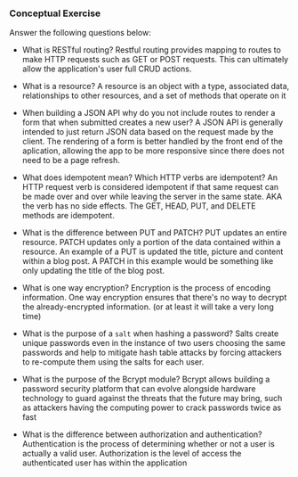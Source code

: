 ### Conceptual Exercise

Answer the following questions below:

- What is RESTful routing?
    Restful routing provides mapping to routes to make HTTP requests such as GET or POST requests. This can ultimately allow the application's user full CRUD actions.  

- What is a resource?
    A resource is an object with a type, associated data, relationships to other resources, and a set of methods that operate on it

- When building a JSON API why do you not include routes to render a form that when submitted creates a new user?
    A JSON API is generally intended to just return JSON data based on the request made by the client. The rendering of a form is better handled by the front end of the aplication, allowing the app to be more responsive since there does not need to be a page refresh.

- What does idempotent mean? Which HTTP verbs are idempotent?
    An HTTP request verb is considered idempotent if that same request can be made over and over while leaving the server in the same state. AKA the verb has no side effects. The GET, HEAD, PUT, and DELETE methods are idempotent.

- What is the difference between PUT and PATCH?
    PUT updates an entire resource. PATCH updates only a portion of the data contained within a resource. An example of a PUT is updated the title, picture and content within a blog post. A PATCH in this example would be something like only updating the title of the blog post.

- What is one way encryption?
    Encryption is the process of encoding information. One way encryption ensures that there's no way to decrypt the already-encrypted information. (or at least it will take a very long time)

- What is the purpose of a `salt` when hashing a password?
    Salts create unique passwords even in the instance of two users choosing the same passwords and help to mitigate hash table attacks by forcing attackers to re-compute them using the salts for each user.

- What is the purpose of the Bcrypt module?
    Bcrypt allows building a password security platform that can evolve alongside hardware technology to guard against the threats that the future may bring, such as attackers having the computing power to crack passwords twice as fast

- What is the difference between authorization and authentication?
    Authentication is the process of determining whether or not a user is actually a valid user. Authorization is the level of access the authenticated user has within the application
